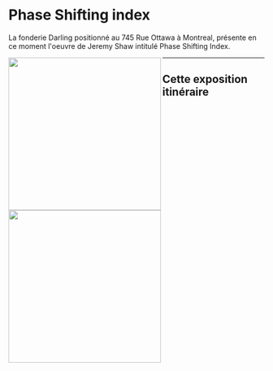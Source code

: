 # Phase Shifting index
La fonderie Darling positionné au 745 Rue Ottawa à Montreal, présente en ce moment l'oeuvre de Jeremy Shaw intitulé Phase Shifting Index.

<img align="left" width="300" src="media/pamphlet_oeuvre.JPG">
<img align="left" width="300" src="media/entree_fonderie.JPG">  


----


## Cette exposition itinéraire 
